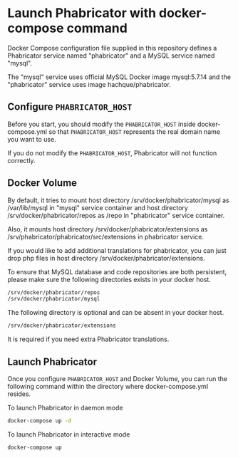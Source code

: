 # Launch Phabricator with docker-compose command

Docker Compose configuration file supplied in this repository defines a Phabricator service named "phabricator" and a MySQL service named "mysql".

The "mysql" service uses official MySQL Docker image mysql:5.7.14 and the "phabricator" service uses image hachque/phabricator.


## Configure `PHABRICATOR_HOST`

Before you start, you should modify the `PHABRICATOR_HOST` inside docker-compose.yml so that `PHABRICATOR_HOST` represents the real domain name you want to use.

If you do not modify the `PHABRICATOR_HOST`, Phabricator will not function correctly.

## Docker Volume

By default, it tries to mount host directory /srv/docker/phabricator/mysql as /var/lib/mysql in "mysql" service container and host directory /srv/docker/phabricator/repos as /repo in "phabricator" service container.

Also, it mounts host directory /srv/docker/phabricator/extensions as /srv/phabricator/phabricator/src/extensions in phabricator service.

If you would like to add additional translations for phabricator, you can just drop php files in host directory /srv/docker/phabricator/extensions.

To ensure that MySQL database and code repositories are both persistent, please make sure the following directories exists in your docker host.

```bash
/srv/docker/phabricator/repos
/srv/docker/phabricator/mysql
```

The following directory is optional and can be absent in your docker host.

```bash
/srv/docker/phabricator/extensions
```

It is required if you need extra Phabricator translations.

## Launch Phabricator

Once you configure `PHABRICATOR_HOST` and Docker Volume, you can run the following command within the directory where docker-compose.yml resides.

To launch Phabricator in daemon mode

```bash
docker-compose up -d
```

To launch Phabricator in interactive mode

```bash
docker-compose up
```